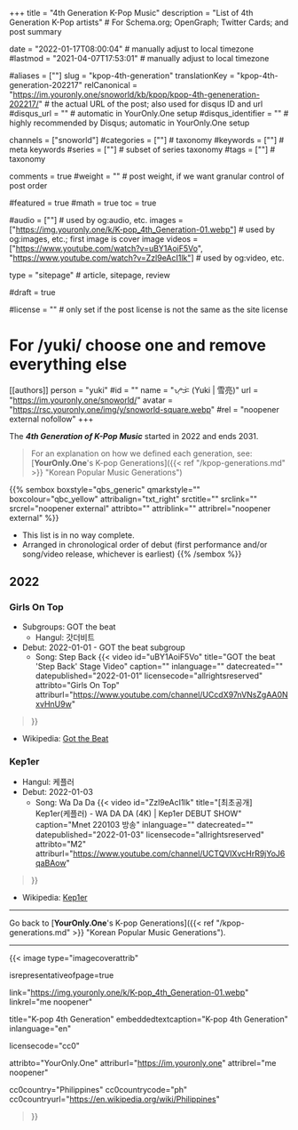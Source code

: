 +++
title = "4th Generation K-Pop Music"
description = "List of 4th Generation K-Pop artists"                                                    # For Schema.org; OpenGraph; Twitter Cards; and post summary

date = "2022-01-17T08:00:04"                                        # manually adjust to local timezone
#lastmod = "2021-04-07T17:53:01"                                     # manually adjust to local timezone

#aliases = [""]
slug = "kpop-4th-generation"
translationKey = "kpop-4th-generation-202217"
relCanonical = "https://im.youronly.one/snoworld/kb/kpop/kpop-4th-geneneration-202217/"                                                   # the actual URL of the post; also used for disqus ID and url
#disqus_url = ""                                                    # automatic in YourOnly.One setup
#disqus_identifier = ""                                             # highly recommended by Disqus; automatic in YourOnly.One setup

channels = ["snoworld"]
#categories = [""]                                                   # taxonomy
#keywords = [""]                                                     # meta keywords
#series = [""]                                                       # subset of series taxonomy
#tags = [""]                                                         # taxonomy

comments = true
#weight = ""                                                        # post weight, if we want granular control of post order

#featured = true
#math = true
toc = true

#audio = [""]                                                        # used by og:audio, etc.
images = ["https://img.youronly.one/k/K-pop_4th_Generation-01.webp"]                                                       # used by og:images, etc.; first image is cover image
videos = ["https://www.youtube.com/watch?v=uBY1AoiF5Vo", "https://www.youtube.com/watch?v=Zzl9eAcI1lk"]                                                       # used by og:video, etc.

type = "sitepage"                                                           # article, sitepage, review

#draft = true

#license = ""                                                       # only set if the post license is not the same as the site license

# For /yuki/ choose one and remove everything else
[[authors]]
  person = "yuki"
  #id = ""
  name = "ᜌᜓᜃᜒ (Yuki | 雪亮)"
  url = "https://im.youronly.one/snoworld/"
  avatar = "https://rsc.youronly.one/img/y/snoworld-square.webp"
  #rel = "noopener external nofollow"
+++

The ***4th Generation of K-Pop Music*** started in 2022 and ends 2031.

<!--more-->

> For an explanation on how we defined each generation, see: [**YourOnly.One**'s K-pop Generations]({{< ref "/kpop-generations.md" >}} "Korean Popular Music Generations")

{{% sembox boxstyle="qbs_generic" qmarkstyle="" boxcolour="qbc_yellow" attribalign="txt_right" srctitle="" srclink="" srcrel="noopener external" attribto="" attriblink="" attribrel="noopener external" %}}
* This list is in no way complete.
* Arranged in chronological order of debut (first performance and/or song/video release, whichever is earliest)
{{% /sembox %}}

## 2022
### Girls On Top
* Subgroups: GOT the beat
  * Hangul: 갓더비트
* Debut: 2022-01-01 - GOT the beat subgroup
  * Song: Step Back
{{< video
  id="uBY1AoiF5Vo"
  title="GOT the beat 'Step Back' Stage Video"
  caption=""
  inlanguage=""
  datecreated=""
  datepublished="2022-01-01"
  licensecode="allrightsreserved"
  attribto="Girls On Top"
  attriburl="https://www.youtube.com/channel/UCcdX97nVNsZgAA0NxvHnU9w"
>}}
* Wikipedia: [Got the Beat](https://en.wikipedia.org/wiki/Got_the_Beat)

### Kep1er
* Hangul: 케플러
* Debut: 2022-01-03
  * Song: Wa Da Da
{{< video
  id="Zzl9eAcI1lk"
  title="[최초공개] Kep1er(케플러) - WA DA DA (4K) | Kep1er DEBUT SHOW"
  caption="Mnet 220103 방송"
  inlanguage=""
  datecreated=""
  datepublished="2022-01-03"
  licensecode="allrightsreserved"
  attribto="M2"
  attriburl="https://www.youtube.com/channel/UCTQVIXvcHrR9jYoJ6qaBAow"
>}}
* Wikipedia: [Kep1er](https://en.wikipedia.org/wiki/Kep1er)

-------

Go back to [**YourOnly.One**'s K-pop Generations]({{< ref "/kpop-generations.md" >}} "Korean Popular Music Generations").

-------

{{< image
  type="imagecoverattrib"

  isrepresentativeofpage=true

  link="https://img.youronly.one/k/K-pop_4th_Generation-01.webp"
  linkrel="me noopener"

  title="K-pop 4th Generation"
  embeddedtextcaption="K-pop 4th Generation"
  inlanguage="en"

  licensecode="cc0"

  attribto="YourOnly.One"
  attriburl="https://im.youronly.one"
  attribrel="me noopener"

  cc0country="Philippines"
  cc0countrycode="ph"
  cc0countryurl="https://en.wikipedia.org/wiki/Philippines"
>}}
